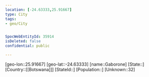 ```yaml
---
location: [-24.63333,25.91667]
type: City
tags:
- geo/City


SpocWebEntityId: 35914
isDeleted: false
confidential: public

---
```

[geo-lon::25.91667]
[geo-lat::-24.63333]
[name::Gaborone]
[State::]
[Country::[[Botswana]]]
[StateId::]
[Population::]
[Unknown::32]

